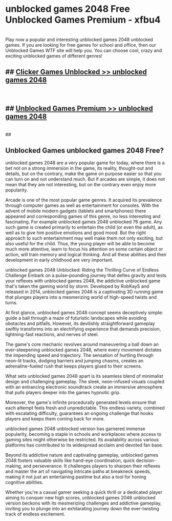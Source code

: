 # unblocked games 2048  Free Unblocked Games Premium - xfbu4 <br>
<br>
Play now a popular and interesting unblocked games 2048 unblocked games. If you are looking for free games for school and office, then our Unblocked Games WTF site will help you. You can choose cool, crazy and exciting unblocked games of different genres!


## ##  [Clicker Games Unblocked >> unblocked games 2048](http://freeplayer.one?title=unblocked_games_2048&ref=UGames)
  <br>

##  ## [Unblocked Games Premium >> unblocked games 2048](http://freeplayer.one?title=unblocked_games_2048&ref=UGames)
  <br>
  ##



## Unblocked Games unblocked games 2048 Free?

unblocked games 2048 are a very popular game for today, where there is a bet not on a strong immersion in the game, its reality, thought-out and details, but on the contrary, make the game on purpose easier so that you can turn on and not understand much. But if arcades are simple, it does not mean that they are not interesting, but on the contrary even enjoy more popularity.

Arcade is one of the most popular game genres. It acquired its prevalence through computer games as well as entertainment for consoles. With the advent of mobile modern gadgets (tablets and smartphones) there appeared and corresponding games of this genre, no less interesting and fascinating. For example unblocked games 2048 unblocked 76 game. Any such game is created primarily to entertain the child (or even the adult), as well as to give him positive emotions and good mood. But the right approach to such entertainment may well make them not only exciting, but also useful for the child. Thus, the young player will be able to become much more attentive, learn to focus his attention on some certain object or action, will train memory and logical thinking. And all these abilities and their development in early childhood are very important.

unblocked games 2048 Unblocked: Riding the Thrilling Curve of Endless Challenge
Embark on a pulse-pounding journey that defies gravity and tests your reflexes with unblocked games 2048, the addictive unblocked game that's taken the gaming world by storm. Developed by RobKayS and released in 2014, unblocked games 2048 is a captivating 3D running game that plunges players into a mesmerizing world of high-speed twists and turns.

At first glance, unblocked games 2048 concept seems deceptively simple: guide a ball through a maze of futuristic landscapes while avoiding obstacles and pitfalls. However, its devilishly straightforward gameplay swiftly transforms into an electrifying experience that demands precision, lightning-fast reactions, and nerves of steel.

The game's core mechanic revolves around maneuvering a ball down an ever-steepening unblocked games 2048, where every movement dictates the impending speed and trajectory. The sensation of hurtling through neon-lit tracks, dodging barriers and jumping chasms, creates an adrenaline-fueled rush that keeps players glued to their screens.

What sets unblocked games 2048 apart is its seamless blend of minimalist design and challenging gameplay. The sleek, neon-infused visuals coupled with an entrancing electronic soundtrack create an immersive atmosphere that pulls players deeper into the games hypnotic grip.

Moreover, the game's infinite procedurally generated levels ensure that each attempt feels fresh and unpredictable. This endless variety, combined with escalating difficulty, guarantees an ongoing challenge that hooks players and keeps them coming back for more.

unblocked games 2048 unblocked version has garnered immense popularity, becoming a staple in schools and workplaces where access to gaming sites might otherwise be restricted. Its availability across various platforms has contributed to its widespread acclaim and devoted fan base.

Beyond its addictive nature and captivating gameplay, unblocked games 2048 fosters valuable skills like hand-eye coordination, quick decision-making, and perseverance. It challenges players to sharpen their reflexes and master the art of navigating intricate paths at breakneck speeds, making it not just an entertaining pastime but also a tool for honing cognitive abilities.

Whether you're a casual gamer seeking a quick thrill or a dedicated player aiming to conquer new high scores, unblocked games 2048 unblocked version beckons with its mesmerizing challenges and addictive gameplay, inviting you to plunge into an exhilarating journey down the ever-twisting track of endless excitement.